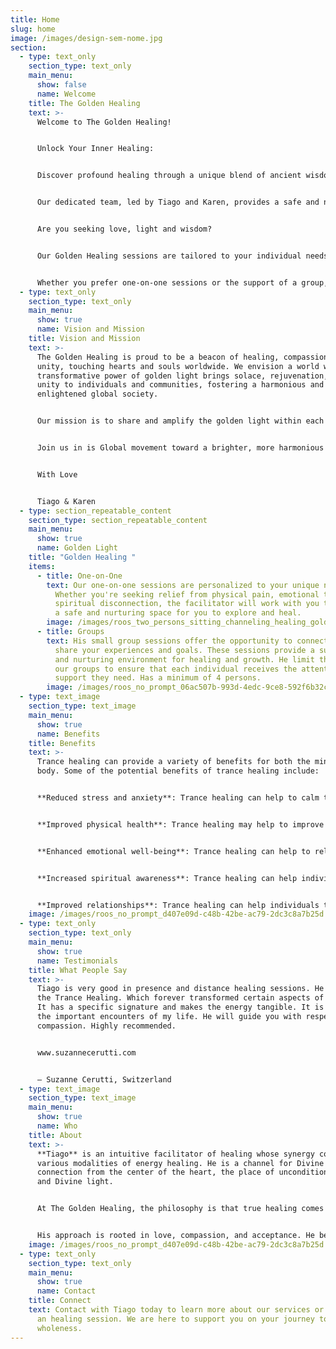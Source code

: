 ```yaml
---
title: Home
slug: home
image: /images/design-sem-nome.jpg
section:
  - type: text_only
    section_type: text_only
    main_menu:
      show: false
      name: Welcome
    title: The Golden Healing
    text: >-
      Welcome to The Golden Healing!


      Unlock Your Inner Healing:


      Discover profound healing through a unique blend of ancient wisdom and modern practices.


      Our dedicated team, led by Tiago and Karen, provides a safe and nurturing space for you to connect with your soul and embark on a transformative journey from within.


      Are you seeking love, light and wisdom?


      Our Golden Healing sessions are tailored to your individual needs.


      Whether you prefer one-on-one sessions or the support of a group, online or on a distance, we are here to promote physical health, enhance emotional well-being, increase spiritual awareness, and improve relationships.
  - type: text_only
    section_type: text_only
    main_menu:
      show: true
      name: Vision and Mission
    title: Vision and Mission
    text: >-
      The Golden Healing is proud to be a beacon of healing, compassion, and
      unity, touching hearts and souls worldwide. We envision a world where the
      transformative power of golden light brings solace, rejuvenation, and
      unity to individuals and communities, fostering a harmonious and
      enlightened global society.


      Our mission is to share and amplify the golden light within each individual, extending it to every corner of the world. We are committed to promoting healing, well-being, and unity by providing accessible resources, practices, and support, enabling individuals to connect with their inner light. We aspire to unite humanity through the shared experience of healing, compassion, and recognition of our common essence.


      Join us in is Global movement toward a brighter, more harmonious future.


      With Love


      Tiago & Karen
  - type: section_repeatable_content
    section_type: section_repeatable_content
    main_menu:
      show: true
      name: Golden Light
    title: "Golden Healing "
    items:
      - title: One-on-One
        text: Our one-on-one sessions are personalized to your unique needs and goals.
          Whether you're seeking relief from physical pain, emotional trauma, or
          spiritual disconnection, the facilitator will work with you to create
          a safe and nurturing space for you to explore and heal.
        image: /images/roos_two_persons_sitting_channeling_healing_golden_light_c4ba8935-207a-4d9c-80f3-0b811e399004.png
      - title: Groups
        text: His small group sessions offer the opportunity to connect with others who
          share your experiences and goals. These sessions provide a supportive
          and nurturing environment for healing and growth. He limit the size of
          our groups to ensure that each individual receives the attention and
          support they need. Has a minimum of 4 persons.
        image: /images/roos_no_prompt_06ac507b-993d-4edc-9ce8-592f6b32c12e.png
  - type: text_image
    section_type: text_image
    main_menu:
      show: true
      name: Benefits
    title: Benefits
    text: >-
      Trance healing can provide a variety of benefits for both the mind and
      body. Some of the potential benefits of trance healing include:


      **Reduced stress and anxiety**: Trance healing can help to calm the mind and reduce feelings of stress and anxiety. This can lead to a greater sense of relaxation and inner peace.


      **Improved physical health**: Trance healing may help to improve physical health by reducing pain and inflammation in the body. It may also help to boost the immune system and improve overall energy levels.


      **Enhanced emotional well-being**: Trance healing can help to release emotional blockages and promote a greater sense of emotional well-being. It can help individuals to feel more connected to their emotions and develop a deeper understanding of themselves.


      **Increased spiritual awareness**: Trance healing can help individuals to connect with their spirituality and gain a deeper understanding of their place in the universe. It can promote feelings of interconnectedness and oneness with all beings.


      **Improved relationships**: Trance healing can help individuals to develop a greater sense of empathy and understanding towards others, leading to improved relationships and communication.
    image: /images/roos_no_prompt_d407e09d-c48b-42be-ac79-2dc3c8a7b25d.png
  - type: text_only
    section_type: text_only
    main_menu:
      show: true
      name: Testimonials
    title: What People Say
    text: >-
      Tiago is very good in presence and distance healing sessions. He taught me
      the Trance Healing. Which forever transformed certain aspects of my life.
      It has a specific signature and makes the energy tangible. It is one of
      the important encounters of my life. He will guide you with respect and
      compassion. Highly recommended. 


      www.suzannecerutti.com


      — Suzanne Cerutti, Switzerland
  - type: text_image
    section_type: text_image
    main_menu:
      show: true
      name: Who
    title: About
    text: >-
      **Tiago** is an intuitive facilitator of healing whose synergy comes from
      various modalities of energy healing. He is a channel for Divine
      connection from the center of the heart, the place of unconditional love
      and Divine light. 


      At The Golden Healing, the philosophy is that true healing comes from within and his works with individuals to help them unlock their inner wisdom, connect with their soul, and cultivate a deep sense of inner peace and joy.


      His approach is rooted in love, compassion, and acceptance. He believe that everyone has the power to heal themselves and that he is simply here to facilitate and support you on your journey.
    image: /images/roos_no_prompt_d407e09d-c48b-42be-ac79-2dc3c8a7b25d.png
  - type: text_only
    section_type: text_only
    main_menu:
      show: true
      name: Contact
    title: Connect
    text: Contact with Tiago today to learn more about our services or to schedule
      an healing session. We are here to support you on your journey to
      wholeness.
---
```

